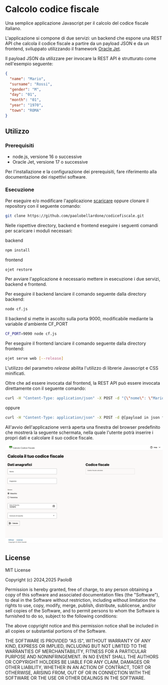 # Calcolo codice fiscale

Una semplice applicazione Javascript per il calcolo del codice fiscale italiano.

L'applicazione si compone di due servizi: un backend che espone una REST API che calcola il codice fiscale a partire da un payload JSON e da un frontend, sviluppato utilizzando il framework [Oracle Jet](https://www.oracle.com/webfolder/technetwork/jet/index.html).

Il payload JSON da utilizzare per invocare la REST API è strutturato come nell'esempio seguente:

```json
{
  "name": "Mario",
  "surname": "Rossi",
  "gender": "M",
  "day": "01",
  "month": "01",
  "year": "1970",
  "town": "ROMA"
}
```

## Utilizzo

### Prerequisiti

- node.js, versione 16 o successive
- Oracle Jet, versione 17 o successive

Per l'installazione e la configurazione dei prerequisiti, fare riferimento alla documentazione dei rispettivi software.

### Esecuzione

Per eseguire e/o modificare l'applicazione [scaricare](https://github.com/paolobellardone/codicefiscale/archive/refs/heads/main.zip) oppure clonare il repository con il seguente comando:

```bash
git clone https://github.com/paolobellardone/codicefiscale.git
```

Nelle rispettive directory, backend e frontend eseguire i seguenti comandi per scaricare i moduli necessari:

backend

```bash
npm install
```

frontend

```bash
ojet restore
```

Per avviare l'applicazione è necessario mettere in esecuzione i due servizi, backend e frontend.

Per eseguire il backend lanciare il comando seguente dalla directory backend:

```bash
node cf.js
```

Il backend si mette in ascolto sulla porta 9000, modificabile mediante la variabile d'ambiente CF_PORT

```bash
CF_PORT=9090 node cf.js
```

Per eseguire il frontend lanciare il comando seguente dalla directory frontend:

```bash
ojet serve web [--release]
```

L'utilizzo del parametro _release_ abilita l'utilizzo di librerie Javascript e CSS minificati.

Oltre che ad essere invocata dal frontend, la REST API può essere invocata direttamente con il seguente comando:

```sh
curl -H "Content-Type: application/json" -X POST -d "{\"nome\": \"Mario\", ...}" http://localhost:9000/cf
```

oppure

```bash
curl -H "Content-Type: application/json" -X POST -d @[payload in json file] http://localhost:9000/cf
```

All'avvio dell'applicazione verrà aperta una finestra del browser predefinito che mostrerà la seguente schermata, nella quale l'utente potrà inserire i propri dati e calcolare il suo codice fiscale.

![screenshot](docs/images/screenshot.png)

## License

MIT License

Copyright (c) 2024,2025 PaoloB

Permission is hereby granted, free of charge, to any person obtaining a copy
of this software and associated documentation files (the "Software"), to deal
in the Software without restriction, including without limitation the rights
to use, copy, modify, merge, publish, distribute, sublicense, and/or sell
copies of the Software, and to permit persons to whom the Software is
furnished to do so, subject to the following conditions:

The above copyright notice and this permission notice shall be included in all
copies or substantial portions of the Software.

THE SOFTWARE IS PROVIDED "AS IS", WITHOUT WARRANTY OF ANY KIND, EXPRESS OR
IMPLIED, INCLUDING BUT NOT LIMITED TO THE WARRANTIES OF MERCHANTABILITY,
FITNESS FOR A PARTICULAR PURPOSE AND NONINFRINGEMENT. IN NO EVENT SHALL THE
AUTHORS OR COPYRIGHT HOLDERS BE LIABLE FOR ANY CLAIM, DAMAGES OR OTHER
LIABILITY, WHETHER IN AN ACTION OF CONTRACT, TORT OR OTHERWISE, ARISING FROM,
OUT OF OR IN CONNECTION WITH THE SOFTWARE OR THE USE OR OTHER DEALINGS IN THE
SOFTWARE.
